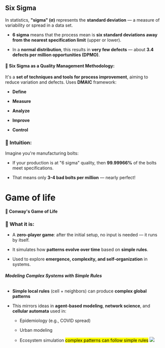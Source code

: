 
## Six Sigma
In statistics, **"sigma" (σ)** represents the **standard deviation** — a measure of variability or spread in a data set.

- **6 sigma** means that the process mean is **six standard deviations away from the nearest specification limit** (upper or lower).
    
- In a **normal distribution**, this results in **very few defects** — about **3.4 defects per million opportunities (DPMO)**.

#### 🎯 **Six Sigma as a Quality Management Methodology:**
It's a **set of techniques and tools for process improvement**, aiming to reduce variation and defects.
Uses **DMAIC** framework:

- **Define**
    
- **Measure**
    
- **Analyze**
    
- **Improve**
    
- **Control**

### 🧠 Intuition:

Imagine you're manufacturing bolts:

- If your production is at "6 sigma" quality, then **99.99966%** of the bolts meet specifications.
    
- That means only **3-4 bad bolts per million** — nearly perfect!


# Game of life
#### 🎲 **Conway's Game of Life**

### 🧠 What it is:

- A **zero-player game**: after the initial setup, no input is needed — it runs by itself.
    
- It simulates how **patterns evolve over time** based on **simple rules**.
    
- Used to explore **emergence, complexity, and self-organization** in systems.
######  **Modeling Complex Systems with Simple Rules**
- **Simple local rules** (cell + neighbors) can produce **complex global patterns**
    
- This mirrors ideas in **agent-based modeling**, **network science**, and **cellular automata** used in:
	-  Epidemiology (e.g., COVID spread)
	    
	- Urban modeling
	    
	- Ecosystem simulation
<mark>complex patterns can follow simple rules</mark>
![](https://i.imgur.com/bs35PKy.png)
